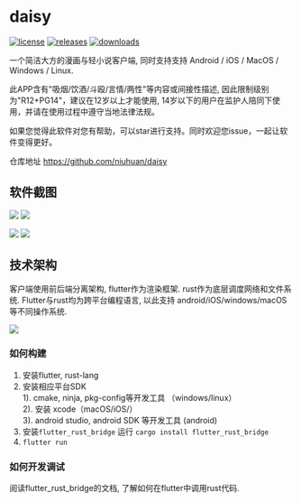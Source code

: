daisy
=====
[![license](https://img.shields.io/github/license/niuhuan/daisy)](https://raw.githubusercontent.com/niuhuan/daisy/master/LICENSE)
[![releases](https://img.shields.io/github/v/release/niuhuan/daisy)](https://github.com/niuhuan/daisy/releases)
[![downloads](https://img.shields.io/github/downloads/niuhuan/daisy/total)](https://github.com/niuhuan/daisy/releases)

一个简洁大方的漫画与轻小说客户端, 同时支持支持 Android / iOS / MacOS / Windows / Linux.

此APP含有"吸烟/饮酒/斗殴/言情/两性"等内容或间接性描述, 因此限制级别为"R12+PG14"，建议在12岁以上才能使用, 14岁以下的用户在监护人陪同下使用，并请在使用过程中遵守当地法律法规。

如果您觉得此软件对您有帮助，可以star进行支持。同时欢迎您issue，一起让软件变得更好。

仓库地址 https://github.com/niuhuan/daisy

## 软件截图

![](images/st01.png)
![](images/st02.png)

![](images/st03.jpg)
![](images/st04.jpg)


## 技术架构

客户端使用前后端分离架构, flutter作为渲染框架. rust作为底层调度网络和文件系统. Flutter与rust均为跨平台编程语言, 以此支持 android/iOS/windows/macOS 等不同操作系统.

![](https://raw.githubusercontent.com/fzyzcjy/flutter_rust_bridge/master/book/logo.png)

### 如何构建

1. 安装flutter, rust-lang
2. 安装相应平台SDK <br />
  1). cmake, ninja, pkg-config等开发工具 （windows/linux）<br />
  2). 安装 xcode（macOS/iOS/） <br />
  3). android studio, android SDK 等开发工具 (android) <br />
3. 安装`flutter_rust_bridge` 运行 `cargo install flutter_rust_bridge` <br />
4. `flutter run`

### 如何开发调试

阅读flutter_rust_bridge的文档, 了解如何在flutter中调用rust代码.
